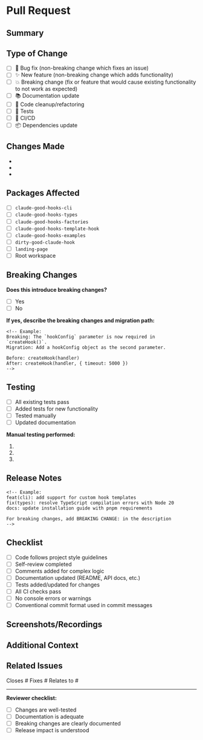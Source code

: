 # Pull Request

## Summary

<!-- Brief description of what this PR accomplishes -->

## Type of Change

<!-- Check the relevant box -->

- [ ] 🐛 Bug fix (non-breaking change which fixes an issue)
- [ ] ✨ New feature (non-breaking change which adds functionality)
- [ ] 💥 Breaking change (fix or feature that would cause existing functionality to not work as expected)
- [ ] 📚 Documentation update
- [ ] 🧹 Code cleanup/refactoring
- [ ] 🧪 Tests
- [ ] 🔧 CI/CD
- [ ] 📦 Dependencies update

## Changes Made

<!-- Detailed list of changes -->

- 
- 
- 

## Packages Affected

<!-- Check all that apply -->

- [ ] `claude-good-hooks-cli`
- [ ] `claude-good-hooks-types`
- [ ] `claude-good-hooks-factories`
- [ ] `claude-good-hooks-template-hook`
- [ ] `claude-good-hooks-examples`
- [ ] `dirty-good-claude-hook`
- [ ] `landing-page`
- [ ] Root workspace

## Breaking Changes

<!-- If this is a breaking change, describe what breaks and how to migrate -->

**Does this introduce breaking changes?** 
- [ ] Yes
- [ ] No

**If yes, describe the breaking changes and migration path:**

```
<!-- Example:
Breaking: The `hookConfig` parameter is now required in `createHook()`.
Migration: Add a hookConfig object as the second parameter.

Before: createHook(handler)
After: createHook(handler, { timeout: 5000 })
-->
```

## Testing

<!-- Describe the testing done -->

- [ ] All existing tests pass
- [ ] Added tests for new functionality
- [ ] Tested manually
- [ ] Updated documentation

**Manual testing performed:**

1. 
2. 
3. 

## Release Notes

<!-- How should this be described in release notes? Use conventional commit style -->

```
<!-- Example:
feat(cli): add support for custom hook templates
fix(types): resolve TypeScript compilation errors with Node 20
docs: update installation guide with pnpm requirements

For breaking changes, add BREAKING CHANGE: in the description
-->
```

## Checklist

- [ ] Code follows project style guidelines
- [ ] Self-review completed
- [ ] Comments added for complex logic
- [ ] Documentation updated (README, API docs, etc.)
- [ ] Tests added/updated for changes
- [ ] All CI checks pass
- [ ] No console errors or warnings
- [ ] Conventional commit format used in commit messages

## Screenshots/Recordings

<!-- If UI changes, add before/after screenshots -->

## Additional Context

<!-- Add any other context about the PR here -->

## Related Issues

<!-- Link related issues -->

Closes #
Fixes #
Relates to #

---

**Reviewer checklist:**
- [ ] Changes are well-tested
- [ ] Documentation is adequate
- [ ] Breaking changes are clearly documented
- [ ] Release impact is understood